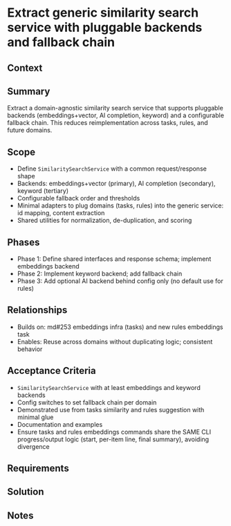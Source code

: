 # Extract generic similarity search service with pluggable backends and fallback chain

## Context

## Summary

Extract a domain-agnostic similarity search service that supports pluggable backends (embeddings+vector, AI completion, keyword) and a configurable fallback chain. This reduces reimplementation across tasks, rules, and future domains.

## Scope

- Define `SimilaritySearchService` with a common request/response shape
- Backends: embeddings+vector (primary), AI completion (secondary), keyword (tertiary)
- Configurable fallback order and thresholds
- Minimal adapters to plug domains (tasks, rules) into the generic service: id mapping, content extraction
- Shared utilities for normalization, de-duplication, and scoring

## Phases

- Phase 1: Define shared interfaces and response schema; implement embeddings backend
- Phase 2: Implement keyword backend; add fallback chain
- Phase 3: Add optional AI backend behind config only (no default use for rules)

## Relationships

- Builds on: md#253 embeddings infra (tasks) and new rules embeddings task
- Enables: Reuse across domains without duplicating logic; consistent behavior

## Acceptance Criteria

- `SimilaritySearchService` with at least embeddings and keyword backends
- Config switches to set fallback chain per domain
- Demonstrated use from tasks similarity and rules suggestion with minimal glue
- Documentation and examples
- Ensure tasks and rules embeddings commands share the SAME CLI progress/output logic (start, per-item line, final summary), avoiding divergence

## Requirements

## Solution

## Notes
